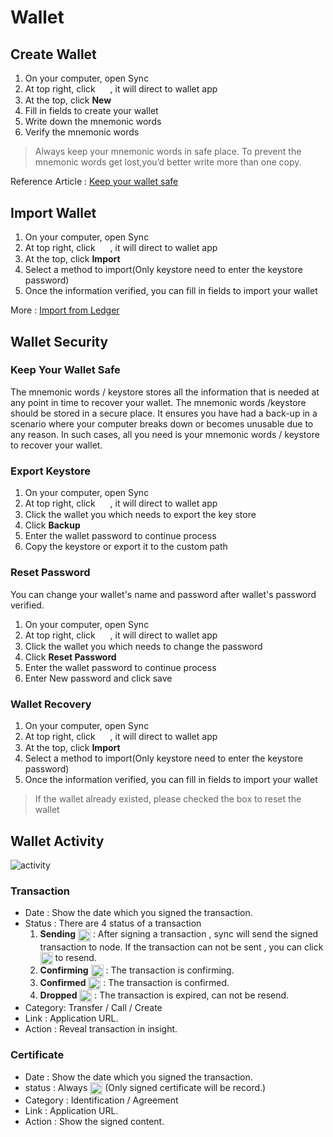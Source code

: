 # Wallet
## Create  Wallet
1. On your computer, open Sync
2. At top right, click <img src="~@public/images/sync/wallets.png" width = "16px" height = "16px" align=center /> , it will direct to wallet app
3. At the top, click **New** 
4. Fill in fields to create your wallet 
5. Write down the mnemonic words
6. Verify the mnemonic words 

>Always keep your mnemonic words in safe place. To prevent the mnemonic words get lost,you’d better write more than one copy.

Reference Article :
[Keep your wallet safe](/sync/user-guide/wallet.md#keep-your-wallet-safe) 

## Import Wallet
1. On your computer, open Sync
2. At top right, click <img src="~@public/images/sync/wallets.png" width = "16px" height = "16px" align=center /> , it will direct to wallet app
3. At the top, click **Import** 
4. Select a method to import(Only keystore need to enter the keystore password)
5. Once the information verified, you can fill in fields to import your wallet 

More : [Import from Ledger](/sync/user-guide/import-ledger)

## Wallet Security 
### Keep Your Wallet Safe
The mnemonic words / keystore stores all the information that is needed at any point in time to recover your wallet. The mnemonic words /keystore should be stored in a secure place. It ensures you have had a back-up in a scenario where your computer breaks down or becomes unusable due to any reason. In such cases, all you need is your mnemonic words / keystore to recover your wallet.


### Export Keystore
1. On your computer, open Sync
2. At top right, click <img src="~@public/images/sync/wallets.png" width = "16px" height = "16px" align=center />  , it will direct to wallet app
3. Click the wallet you which needs to export the key store
4. Click **Backup**
5. Enter the wallet password to continue process 
6. Copy the keystore or export it to the custom path

### Reset Password 
You can change your wallet's name and password after wallet's password verified. 
1. On your computer, open Sync
2. At top right, click <img src="~@public/images/sync/wallets.png" width = "16px" height = "16px" align=center />  , it will direct to wallet app
3. Click the wallet you which needs to change the password
4. Click **Reset Password**
5. Enter the wallet password to continue process
6. Enter New password and click save

### Wallet Recovery
1. On your computer, open Sync
2. At top right, click <img src="~@public/images/sync/wallets.png" width = "16px" height = "16px" align=center /> , it will direct to wallet app
3. At the top, click **Import** 
4. Select a method to import(Only keystore need to enter the keystore password)
5. Once the information verified, you can fill in fields to import your wallet 
   
> If the wallet already existed, please checked the box to reset the wallet 

## Wallet Activity
![activity](~@public/images/sync/wallet-detail-activity.png)

### Transaction
- Date : Show the date which you signed the transaction.
- Status : There are 4 status of a transaction
    1. **Sending** <img src="~@public/images/sync/sending.png"  height = "20px" align=center />
  : After signing a transaction , sync will send the signed transaction to node. If the transaction can not be sent , you can click  <img src="~@public/images/sync/retry.png"  height = "20px" align=center /> to resend. 
    2. **Confirming** <img src="~@public/images/sync/confirming.png"  height = "20px" align=center /> : The transaction is confirming.
    3. **Confirmed** <img src="~@public/images/sync/confirmed.png"  height = "20px" align=center /> : The transaction is confirmed.
    4. **Dropped** <img src="~@public/images/sync/error.png"  height = "20px" align=center />  :  The transaction is expired, can not be resend. 
- Category: Transfer / Call / Create
- Link : Application URL.
- Action : Reveal transaction in insight.

### Certificate
- Date : Show the date which you signed the transaction.
- status : Always <img src="~@public/images/sync/confirmed.png"  height = "20px" align=center /> (Only signed certificate will be record.)
- Category : Identification / Agreement 
- Link : Application URL.
- Action : Show the signed content.
